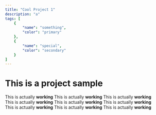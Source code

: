 ```yaml
---
title: "Cool Project 1"
description: "a"
tags: [
    {
        "name": "something",
        "color": "primary"
    },
    {
        "name": "special",
        "color": "secondary"
    }
]
---
```


# This is a project sample

This is actually **working** This is actually **working** This is actually **working** This is actually **working** This is actually **working** This is actually **working** This is actually **working** This is actually **working** This is actually **working**